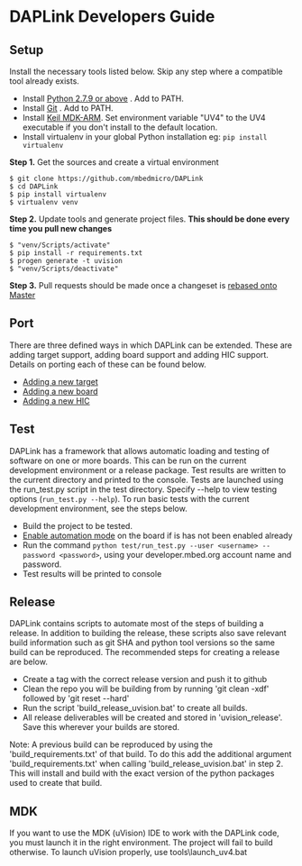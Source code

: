 # DAPLink Developers Guide

## Setup
Install the necessary tools listed below. Skip any step where a compatible tool already exists.

* Install [Python 2.7.9 or above](https://www.python.org/downloads/) . Add to PATH.
* Install [Git](https://git-scm.com/downloads) . Add to PATH.
* Install [Keil MDK-ARM](https://www.keil.com/download/product/). Set environment variable "UV4" to the UV4 executable if you don't install to the default location.
* Install virtualenv in your global Python installation eg: `pip install virtualenv`

**Step 1.** Get the sources and create a virtual environment

```
$ git clone https://github.com/mbedmicro/DAPLink
$ cd DAPLink
$ pip install virtualenv
$ virtualenv venv
```

**Step 2.** Update tools and generate project files. **This should be done every time you pull new changes**

```Windows
$ "venv/Scripts/activate"
$ pip install -r requirements.txt
$ progen generate -t uvision
$ "venv/Scripts/deactivate"
```

**Step 3.** Pull requests should be made once a changeset is [rebased onto Master](https://www.atlassian.com/git/tutorials/merging-vs-rebasing/workflow-walkthrough)


## Port
There are three defined ways in which DAPLink can be extended.  These are adding target support, adding board support and adding HIC support.  Details on porting each of these can be found below.

* [Adding a new target](PORT_TARGET.md)
* [Adding a new board](PORT_BOARD.md)
* [Adding a new HIC](PORT_HIC.md)


## Test
DAPLink has a framework that allows automatic loading and testing of software on one or more boards. This can be run on the current development environment or a release package. Test results are written to the current directory and printed to the console. Tests are launched using the run_test.py script in the test directory. Specify --help to view testing options (``run_test.py --help``). To run basic tests with the current development environment, see the steps below.

* Build the project to be tested.
* [Enable automation mode](ENABLE_AUTOMATION.md) on the board if is has not been enabled already
* Run the command ``python test/run_test.py --user <username> --password <password>``, using your developer.mbed.org account name and password.
* Test results will be printed to console 


## Release
DAPLink contains scripts to automate most of the steps of building a release.  In addition to building the release, these scripts also save relevant build information such as git SHA and python tool versions so the same build can be reproduced.  The recommended steps for creating a release are below.

* Create a tag with the correct release version and push it to github
* Clean the repo you will be building from by running 'git clean -xdf' followed by 'git reset --hard'
* Run the script 'build_release_uvision.bat' to create all builds.
* All release deliverables will be created and stored in 'uvision_release'.  Save this wherever your builds are stored.

Note: A previous build can be reproduced by using the 'build_requirements.txt' of that build.
To do this add the additional argument 'build_requirements.txt' when calling 'build_release_uvision.bat' in step 2.
This will install and build with the exact version of the python packages used to create that build.

## MDK
If you want to use the MDK (uVision) IDE to work with the DAPLink code, you must launch it in the right environment. The project will fail to build otherwise. To launch uVision properly, use tools\launch_uv4.bat
